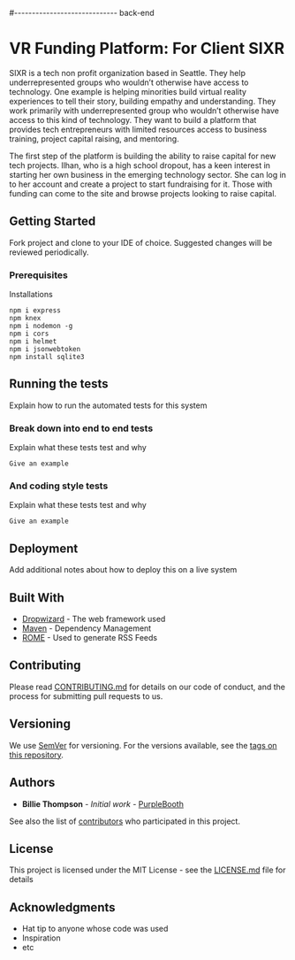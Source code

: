 #----------------------------- back-end
# VR Funding Platform: For Client SIXR

SIXR is a tech non profit organization based in Seattle. They help underrepresented groups who wouldn’t otherwise have access to technology. One example is helping minorities build virtual reality experiences to tell their story, building empathy and understanding. They work primarily with underrepresented group who wouldn’t otherwise have access to this kind of technology.  They want to build a platform that provides tech entrepreneurs with limited resources access to business training, project capital raising, and mentoring.

The first step of the platform is building the ability to raise capital for new tech projects. Ilhan, who is a high school dropout, has a keen interest in starting her own business in the emerging technology sector. She can log in to her account and create a project to start fundraising for it. Those with funding can come to the site and browse projects looking to raise capital.

## Getting Started
Fork project and clone to your IDE of choice. Suggested changes will be reviewed periodically.

### Prerequisites

Installations

```
npm i express
npm knex
npm i nodemon -g
npm i cors
npm i helmet
npm i jsonwebtoken
npm install sqlite3
```



## Running the tests

Explain how to run the automated tests for this system

### Break down into end to end tests

Explain what these tests test and why

```
Give an example
```

### And coding style tests

Explain what these tests test and why

```
Give an example
```

## Deployment

Add additional notes about how to deploy this on a live system

## Built With

* [Dropwizard](http://www.dropwizard.io/1.0.2/docs/) - The web framework used
* [Maven](https://maven.apache.org/) - Dependency Management
* [ROME](https://rometools.github.io/rome/) - Used to generate RSS Feeds

## Contributing

Please read [CONTRIBUTING.md](https://gist.github.com/PurpleBooth/b24679402957c63ec426) for details on our code of conduct, and the process for submitting pull requests to us.

## Versioning

We use [SemVer](http://semver.org/) for versioning. For the versions available, see the [tags on this repository](https://github.com/your/project/tags). 

## Authors

* **Billie Thompson** - *Initial work* - [PurpleBooth](https://github.com/PurpleBooth)

See also the list of [contributors](https://github.com/your/project/contributors) who participated in this project.

## License

This project is licensed under the MIT License - see the [LICENSE.md](LICENSE.md) file for details

## Acknowledgments

* Hat tip to anyone whose code was used
* Inspiration
* etc